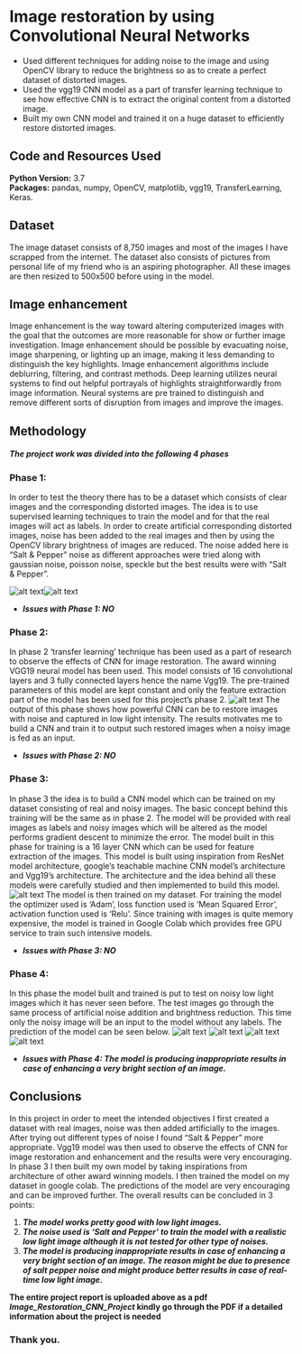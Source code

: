 # Image restoration by using Convolutional Neural Networks
* Used different techniques for adding noise to the image and using OpenCV library to reduce the brightness so as to create a perfect dataset of distorted images.
* Used the vgg19 CNN model as a part of transfer learning technique to see how effective CNN is to extract the original content from a distorted image.
* Built my own CNN model and trained it on a huge dataset to efficiently restore distorted images.

## Code and Resources Used
**Python Version:** 3.7  
**Packages:** pandas, numpy, OpenCV, matplotlib, vgg19, TransferLearning, Keras. 

## Dataset
The image dataset consists of 8,750 images and most of the images I have scrapped from the
internet. The dataset also consists of pictures from personal life of my friend who is an aspiring photographer. All these images are
then resized to 500x500 before using in the model.

## Image enhancement
Image enhancement is the way toward altering computerized images with the goal that the
outcomes are more reasonable for show or further image investigation. Image enhancement
should be possible by evacuating noise, image sharpening, or lighting up an image, making it
less demanding to distinguish the key highlights. Image enhancement algorithms include
deblurring, filtering, and contrast methods. Deep learning utilizes neural systems to find out
helpful portrayals of highlights straightforwardly from image information. Neural systems
are pre trained to distinguish and remove different sorts of disruption from images and
improve the images.

## Methodology
##### The project work was divided into the following 4 phases

### Phase 1:
In order to test the theory there has to be a dataset which consists of clear images
and the corresponding distorted images. The idea is to use supervised learning techniques to
train the model and for that the real images will act as labels. In order to create artificial
corresponding distorted images, noise has been added to the real images and then by using
the OpenCV library brightness of images are reduced.
The noise added here is “Salt & Pepper” noise as different approaches were tried along with
gaussian noise, poisson noise, speckle but the best results were with “Salt & Pepper”.

![alt text](https://github.com/vikasbhadoria69/Image-restoration-Convolutional-Neural-Networks/blob/master/Output%20images/Rangoli1.png)![alt text](https://github.com/vikasbhadoria69/Image-restoration-Convolutional-Neural-Networks/blob/master/Output%20images/Rangoli_noise.png)

- ***Issues with Phase 1: NO***

### Phase 2: 
In phase 2 ‘transfer learning’ technique has been used as a part of research to
observe the effects of CNN for image restoration. The award winning VGG19 neural model
has been used. This model consists of 16 convolutional layers and 3 fully connected layers
hence the name Vgg19. The pre-trained parameters of this model are kept constant and only
the feature extraction part of the model has been used for this project’s phase 2.
![alt text](https://github.com/vikasbhadoria69/Image-restoration-Convolutional-Neural-Networks/blob/master/Output%20images/Rangoli_vgg19.png)
The output of this phase shows how powerful CNN can be to restore images with noise and
captured in low light intensity. The results motivates me to build a CNN and train it to
output such restored images when a noisy image is fed as an input.
- ***Issues with Phase 2: NO***

### Phase 3: 
In phase 3 the idea is to build a CNN model which can be trained on my dataset
consisting of real and noisy images. The basic concept behind this training will be the same
as in phase 2. The model will be provided with real images as labels and noisy images which
will be altered as the model performs gradient descent to minimize the error.
The model built in this phase for training is a 16 layer CNN which can be used for feature
extraction of the images. This model is built using inspiration from ResNet model
architecture, google’s teachable machine CNN model’s architecture and Vgg19’s architecture.
The architecture and the idea behind all these models were carefully studied and then
implemented to build this model.
![alt text](https://github.com/vikasbhadoria69/Image-restoration-Convolutional-Neural-Networks/blob/master/Output%20images/model1.png)
The model is then trained on my dataset. For training the model the optimizer used is
‘Adam’, loss function used is ‘Mean Squared Error’, activation function used is ‘Relu’. Since
training with images is quite memory expensive, the model is trained in Google Colab which
provides free GPU service to train such intensive models.
- ***Issues with Phase 3: NO***

### Phase 4:
In this phase the model built and trained is put to test on noisy low light images
which it has never seen before. The test images go through the same process of artificial
noise addition and brightness reduction. This time only the noisy image will be an input to
the model without any labels. The prediction of the model can be seen below.
![alt text](https://github.com/vikasbhadoria69/Image-restoration-Convolutional-Neural-Networks/blob/master/Output%20images/output1.png)
![alt text](https://github.com/vikasbhadoria69/Image-restoration-Convolutional-Neural-Networks/blob/master/Output%20images/op2.png)
![alt text](https://github.com/vikasbhadoria69/Image-restoration-Convolutional-Neural-Networks/blob/master/Output%20images/op3.png)
![alt text](https://github.com/vikasbhadoria69/Image-restoration-Convolutional-Neural-Networks/blob/master/Output%20images/op4.png)
- ***Issues with Phase 4: The model is producing inappropriate results in case of enhancing a very bright section of an image.***

## Conclusions
In this project in order to meet the intended objectives I first created a dataset with real
images, noise was then added artificially to the images. After trying out different types of
noise I found “Salt & Pepper” more appropriate. Vgg19 model was then used to observe the
effects of CNN for image restoration and enhancement and the results were very
encouraging. In phase 3 I then built my own model by taking inspirations from architecture
of other award winning models. I then trained the model on my dataset in google colab. The
predictions of the model are very encouraging and can be improved further. The overall
results can be concluded in 3 points:
1. ***The model works pretty good with low light images.***
2. ***The noise used is ‘Salt and Pepper’ to train the model with a realistic low light image
although it is not tested for other type of noises.***
3. ***The model is producing inappropriate results in case of enhancing a very bright section of
an image. The reason might be due to presence of salt pepper noise and might produce
better results in case of real-time low light image.***


**The entire project report is uploaded above as a pdf _Image_Restoration_CNN_Project_ kindly go through the PDF if a detailed information about the project is needed**
### Thank you.

